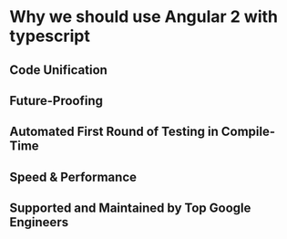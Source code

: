 # Why we should use Angular 2 with typescript

## Code Unification

## Future-Proofing

## Automated First Round of Testing in Compile-Time

## Speed & Performance

## Supported and Maintained by Top Google Engineers
